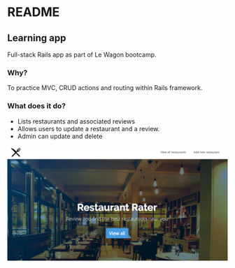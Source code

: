 # README

## Learning app

Full-stack Rails app as part of Le Wagon bootcamp.

### Why?
To practice MVC, CRUD actions and routing within Rails framework.

### What does it do?
* Lists restaurants and associated reviews
* Allows users to update a restaurant and a review.
* Admin can update and delete


![homeage image](app/assets/images/homepage_readme.png?raw=true)
